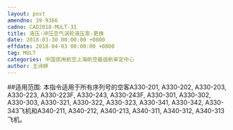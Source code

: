 ```yaml
---
layout: post
amendno: 39-9366
cadno: CAD2018-MULT-31
title: 液压-冲压空气涡轮液压泵-更换
date: 2018-03-30 00:00:00 +0800
effdate: 2018-04-03 00:00:00 +0800
tag: MULT
categories: 中国民用航空上海航空器适航审定中心
author: 王诗婷
---
```


##适用范围:
本指令适用于所有序列号的空客A330-201, A330-202, A330-203, A330-223, A330-223F, A330-243, A330-243F, A330-301, A330-302, A330-303, A330-321, A330-322, A330-323, A330-341, A330-342, A330-343飞机和A340-211, A340-212, A340-213, A340-311, A340-312, A340-313飞机。

